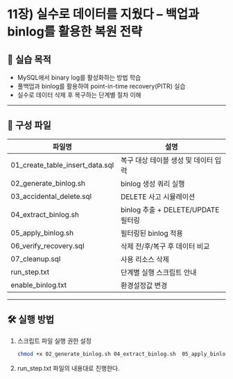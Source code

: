 # 11장) 실수로 데이터를 지웠다 – 백업과 binlog를 활용한 복원 전략

## 📌 실습 목적
- MySQL에서 binary log를 활성화하는 방법 학습
- 풀백업과 binlog를 활용하여 point-in-time recovery(PITR) 실습
- 실수로 데이터 삭제 후 복구하는 단계별 절차 이해


---


## 📂 구성 파일

| 파일명 | 설명 |
|--------|------|
| 01_create_table_insert_data.sql | 복구 대상 테이블 생성 및 데이터 입력 |
| 02_generate_binlog.sh | binlog 생성 쿼리 실행 |
| 03_accidental_delete.sql | DELETE 사고 시뮬레이션 |
| 04_extract_binlog.sh | binlog 추출 + DELETE/UPDATE 필터링 |
| 05_apply_binlog.sh | 필터링된 binlog 적용 |
| 06_verify_recovery.sql | 삭제 전/후/복구 후 데이터 비교 |
| 07_cleanup.sql | 사용 리소스 삭제 |
| run_step.txt | 단계별 실행 스크립트 안내|
| enable_binlog.txt | 환경설정값 변경 |



---


## 🛠️ 실행 방법

1. 스크립트 파일 실행 권한 설정
   ```bash
   chmod +x 02_generate_binlog.sh 04_extract_binlog.sh  05_apply_binlog.sh

2. run_step.txt 파일의 내용대로 진행한다.



